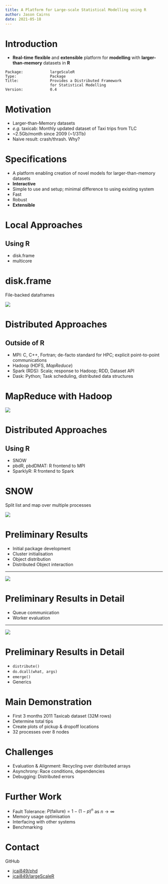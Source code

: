 ```yaml
---
title: A Platform for Large-scale Statistical Modelling using R
author: Jason Cairns
date: 2021-05-18
---
```


# Introduction

- **Real-time** **flexible** and **extensible** platform for **modelling** with **larger-than-memory** datasets in **R**
```
Package:            largeScaleR
Type:               Package
Title:              Provides a Distributed Framework 
                    for Statistical Modelling
Version:            0.4
```

# Motivation
- Larger-than-Memory datasets
- _e.g._ taxicab: Monthly updated dataset of Taxi trips from TLC
- ~2.5Gb/month since 2009 (~1/3Tb)
- Naive result: crash/thrash. Why?

# Specifications
- A platform enabling creation of novel models for larger-than-memory datasets
- **Interactive**
- Simple to use and setup; minimal difference to using existing system
- Fast
- Robust
- **Extensible**

# Local Approaches
## Using R
- disk.frame
- multicore

# disk.frame

File-backed dataframes

![](doc/diskframe.svg)

# Distributed Approaches
## Outside of R
- MPI: C, C++, Fortran; de-facto standard for HPC; explicit point-to-point communications
- Hadoop (HDFS, _MapReduce_)
- Spark (RDS): Scala; response to Hadoop; RDD, Dataset API
- Dask: Python; Task scheduling, distributed data structures

# MapReduce with Hadoop

![](doc/mapreduce.svg)

# Distributed Approaches
## Using R
- SNOW
- pbdR, pbdDMAT: R frontend to MPI
- SparklyR: R frontend to Spark

# SNOW

Split list and map over multiple processes

![](doc/snow.svg)

# Preliminary Results
- Initial package development
- Cluster initialisation
- Object distribution
- Distributed Object interaction

--------

![](doc/distobjref.svg)

# Preliminary Results in Detail
- Queue communication
- Worker evaluation

--------

![](doc/distobjcomm.svg)

# Preliminary Results in Detail
- `distribute()`
- `do.dcall(what, args)`
- `emerge()`
- Generics

# Main Demonstration
- First 3 months 2011 Taxicab dataset (32M rows)
- Determine total tips
- Create plots of pickup & dropoff locations
- 32 processes over 8 nodes

# Challenges 
- Evaluation & Alignment: Recycling over distributed arrays
- Asynchrony: Race conditions, dependencies
- Debugging: Distributed errors

# Further Work
- Fault Tolerance: $P(\textrm{failure})=1-(1-p)^n$ as $n \to \infty$
- Memory usage optimisation
- Interfacing with other systems
- Benchmarking

# Contact

GitHub

- [jcai849/phd](https://github.com/jcai849/phd)
- [jcai849/largeScaleR](https://github.com/jcai849/largeScaleR)
